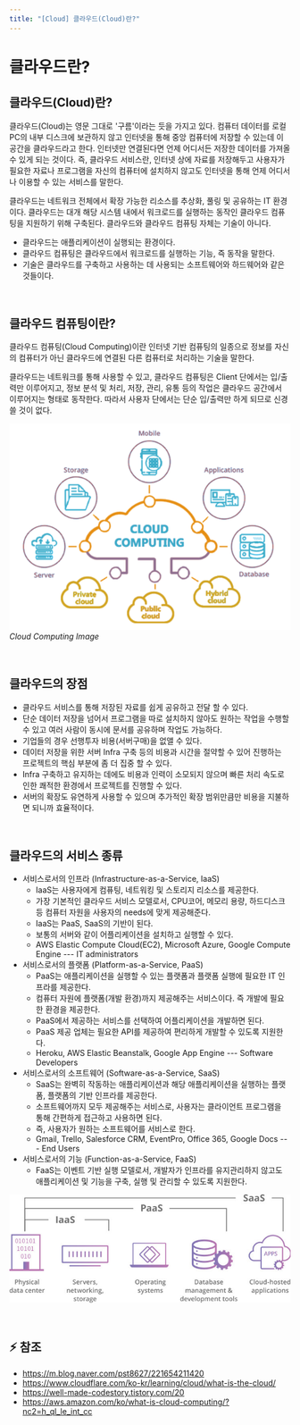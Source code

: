 ```yaml
---
title: "[Cloud] 클라우드(Cloud)란?"
---
```


# 클라우드란?


## 클라우드(Cloud)란?

클라우드(Cloud)는 영문 그대로 '구름'이라는 듯을 가지고 있다. 컴퓨터 데이터를 로컬PC의 내부 디스크에 보관하지 않고 인터넷을 통해 중앙 컴퓨터에 저장할 수 있는데 이 공간을 클라우드라고 한다. 인터넷만 연결된다면 언제 어디서든 저장한 데이터를 가져올 수 있게 되는 것이다. 즉, 클라우드 서비스란, 인터넷 상에 자료를 저장해두고 사용자가 필요한 자료나 프로그램을 자신의 컴퓨터에 설치하지 않고도 인터넷을 통해 언제 어디서나 이용할 수 있는 서비스를 말한다.

클라우드는 네트워크 전체에서 확장 가능한 리소스를 추상화, 풀링 및 공유하는 IT 환경이다. 클라우드는 대개 해당 시스템 내에서 워크로드를 실행하는 동작인 클라우드 컴퓨팅을 지원하기 위해 구축된다. 클라우드와 클라우드 컴퓨팅 자체는 기술이 아니다.
* 클라우드는 애플리케이션이 실행되는 환경이다.
* 클라우드 컴퓨팅은 클라우드에서 워크로드를 실행하는 기능, 즉 동작을 말한다.
* 기술은 클라우드를 구축하고 사용하는 데 사용되는 소프트웨어와 하드웨어와 같은 것들이다.

<br>

## 클라우드 컴퓨팅이란?

클라우드 컴퓨팅(Cloud Computing)이란 인터넷 기반 컴퓨팅의 일종으로 정보를 자신의 컴퓨터가 아닌 클라우드에 연결된 다른 컴퓨터로 처리하는 기술을 말한다. 

클라우드는 네트워크를 통해 사용할 수 있고, 클라우드 컴퓨팅은 Client 단에서는 입/출력만 이루어지고, 정보 분석 및 처리, 저장, 관리, 유통 등의 작업은 클라우드 공간에서 이루어지는 형태로 동작한다. 따라서 사용자 단에서는 단순 입/출력만 하게 되므로 신경 쓸 것이 없다.

![missing](../assets/img/2022/221202_2.png) *Cloud Computing Image*

<br>

## 클라우드의 장점

* 클라우드 서비스를 통해 저장된 자료를 쉽게 공유하고 전달 할 수 있다.
* 단순 데이터 저장을 넘어서 프로그램을 따로 설치하지 않아도 원하는 작업을 수행할 수 있고 여러 사람이 동시에 문서를 공유하며 작업도 가능하다.
* 기업들의 경우 선행투자 비용(서버구매)을 없앨 수 있다.
* 데이터 저장을 위한 서버 Infra 구축 등의 비용과 시간을 절약할 수 있어 진행하는 프로젝트의 핵심 부분에 좀 더 집중 할 수 있다.
* Infra 구축하고 유지하는 데에도 비용과 인력이 소모되지 않으며 빠른 처리 속도로 인한 쾌적한 환경에서 프로젝트를 진행할 수 있다.
* 서버의 확장도 유연하게 사용할 수 있으며 추가적인 확장 범위만큼만 비용을 지불하면 되니까 효율적이다.

<br>

## 클라우드의 서비스 종류

* 서비스로서의 인프라 (Infrastructure-as-a-Service, IaaS)
  * IaaS는 사용자에게 컴퓨팅, 네트워킹 및 스토리지 리소스를 제공한다.
  * 가장 기본적인 클라우드 서비스 모델로서, CPU코어, 메모리 용량, 하드디스크 등 컴퓨터 자원을 사용자의 needs에 맞게 제공해준다.
  * IaaS는 PaaS, SaaS의 기반이 된다.
  * 보통의 서버와 같이 어플리케이션을 설치하고 실행할 수 있다.
  * AWS Elastic Compute Cloud(EC2), Microsoft Azure, Google Compute Engine --- IT administrators
* 서비스로서의 플랫폼 (Platform-as-a-Service, PaaS)
  * PaaS는 애플리케이션을 실행할 수 있는 플랫폼과 플랫폼 실행에 필요한 IT 인프라를 제공한다.
  * 컴퓨터 자원에 플랫폼(개발 환경)까지 제공해주는 서비스이다. 즉 개발에 필요한 환경을 제공한다.
  * PaaS에서 제공하는 서비스를 선택하여 어플리케이션을 개발하면 된다.
  * PaaS 제공 업체는 필요한 API를 제공하여 편리하게 개발할 수 있도록 지원한다.
  * Heroku, AWS Elastic Beanstalk, Google App Engine --- Software Developers
* 서비스로서의 소프트웨어 (Software-as-a-Service, SaaS)
  * SaaS는 완벽히 작동하는 애플리케이션과 해당 애플리케이션을 실행하는 플랫폼, 플랫폼의 기반 인프라를 제공한다.
  * 소프트웨어까지 모두 제공해주는 서비스로, 사용자는 클라이언트 프로그램을 통해 간편하게 접근하고 사용하면 된다.
  * 즉, 사용자가 원하는 소프트웨어를 서비스로 한다.
  * Gmail, Trello, Salesforce CRM, EventPro, Office 365, Google Docs --- End Users
* 서비스로서의 기능 (Function-as-a-Service, FaaS)
  * FaaS는 이벤트 기반 실행 모델로서, 개발자가 인프라를 유지관리하지 않고도 애플리케이션 및 기능을 구축, 실행 및 관리할 수 있도록 지원한다.

![missing](../assets/img/2022/221202_3.jpg)

<br>

## ⚡ 참조 
* <https://m.blog.naver.com/pst8627/221654211420>
* <https://www.cloudflare.com/ko-kr/learning/cloud/what-is-the-cloud/>
* <https://well-made-codestory.tistory.com/20>
* <https://aws.amazon.com/ko/what-is-cloud-computing/?nc2=h_ql_le_int_cc>

<br>
